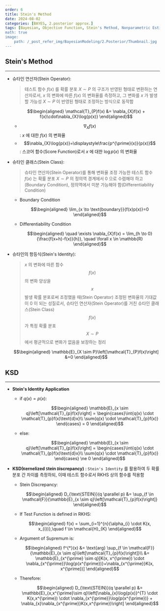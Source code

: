 ```yaml
---
order: 6
title: Stein's Method
date: 2024-08-02
categories: [BAYES, 2.posterior approx.]
tags: [Bayesian, Objective Function, Stein's Method, Nonparametric Estimation]
math: true
image:
    path: /_post_refer_img/BayesianModeling/2.Posterior/Thumbnail.jpg
---
```


## Stein's Method
-----

- 슈타인 연산자(Stein Operator):

    > 테스트 함수 $f(x)$ 를 확률 분포 $X \sim P$ 의 구조가 반영된 형태로 변환하는 연산자로서, $x$ 의 변화에 따른 $f(x)$ 의 변화율를 측정하고, 그 변화를 $x$ 가 발생할 가능성 $X \sim P$ 이 반영된 형태로 조정하는 방식으로 동작함

    $$\begin{aligned}
    \mathcal{T}_{P}f(x)
    &= \nabla_{X}f(x) + f(x)\cdot\nabla_{X}\log{p(x)}
    \end{aligned}$$

    - $$\nabla_{X}f(x)$$ : $x$ 에 대한 $f(x)$ 의 변화율
    - $$\nabla_{X}\log{p(x)}=\displaystyle\frac{p^{\prime}(x)}{p(x)}$$ : 스코어 함수(Score Function)로서 $x$ 에 대한 $\log{p(x)}$ 의 변화율

- 슈타인 클래스(Stein Class):

    > 슈타인 연산자(Stein Operator)를 통해 변화율 조정 가능한 테스트 함수 $f(x)$ 는 확률 분포 $X \sim P$ 의 정의역 경계에서 $0$ 으로 수렴해야 하고(Boundary Condition), 정의역에서 미분 가능해야 함(Differentiability Condition)

    - Boundary Condition

        $$\begin{aligned}
        \lim_{x \to \text{boundary}}{f(x)p(x)}=0
        \end{aligned}$$

    - Differentiability Condition

        $$\begin{aligned}
        \quad \exists \nabla_{X}f(x) = \lim_{h \to 0}{\frac{f(x+h)-f(x)}{h}}, \quad \forall x \in \mathbb{R}
        \end{aligned}$$

- 슈타인의 항등식(Stein's Identity):

    > $x$ 의 변화에 따른 함수 $$f(x)$$ 의 변화 양상을 $$x$$ 발생 확률 분포로써 조정했을 때(Stein Operator) 조정된 변화율의 기대값이 $0$ 이 되는 성질로서, 슈타인 연산자(Stein Operator)를 거친 슈타인 클래스(Stein Class) $$f(x)$$ 가 특정 확률 분포 $$X \sim P$$ 에서 평균적으로 변화가 없음을 보장하는 정리

    $$\begin{aligned}
    \mathbb{E}_{X \sim P}\left[\mathcal{T}_{P}f(x)\right]
    &=0
    \end{aligned}$$

## KSD
-----

- **Stein's Identity Application**

    - if $q(x)=p(x)$:

        $$\begin{aligned}
        \mathbb{E}_{x \sim q}\left[\mathcal{T}_{p}f(x)\right]
        = \begin{cases}\int{q(x) \cdot \mathcal{T}_{p}f(x)\text{d}x}\\
        \sum{q(x) \cdot \mathcal{T}_{p}f(x)}
        \end{cases}
        = 0
        \end{aligned}$$

    - else:

        $$\begin{aligned}
        \mathbb{E}_{x \sim q}\left[\mathcal{T}_{p}f(x)\right]
        = \begin{cases}\int{q(x) \cdot \mathcal{T}_{p}f(x)\text{d}x}\\
        \sum{q(x) \cdot \mathcal{T}_{p}f(x)}
        \end{cases}
        \ne 0
        \end{aligned}$$

- **KSD(`K`ernelized `S`tein `D`iscrepancy)** : `Stein's Identity` 를 활용하여 두 확률 분포 간 차이를 측정하되, 이때 테스트 함수로서 RKHS 상의 함수를 적용함

    - Stein Discrepancy:

        $$\begin{aligned}
        D_{\text{STEIN}}(q \parallel p)
        &= \sup_{f \in \mathcal{F}}{\mathbb{E}_{x \sim q}\left[\mathcal{T}_{p}f(x)\right]}
        \end{aligned}$$

    - If Test Function is defined in RKHS:

        $$\begin{aligned}
        f(x)
        = \sum_{i=1}^{n}{\alpha_{i} \cdot K(x, x_{i})},\quad f \in \mathcal{H}_{K}
        \end{aligned}$$

    - Argument of Supremum is:

        $$\begin{aligned}
        f^{*}(x)
        &= \text{arg} \sup_{f \in \mathcal{F}}{\mathbb{E}_{x \sim q}\left[\mathcal{T}_{p}f(x)\right]}\\
        &= \mathbb{E}_{x^{\prime} \sim q}[K(x, x^{\prime}) \cdot \nabla_{x^{\prime}}\log{p(x^{\prime})}+\nabla_{x^{\prime}}K(x, x^{\prime})]
        \end{aligned}$$

    - Therefore:

        $$\begin{aligned}
        D_{\text{STEIN}}(q \parallel p)
        &= \mathbb{E}_{x,x^{\prime}\sim q}\left[\nabla_{x}\log{p(x)}^{T} \cdot K(x,x^{\prime}) \cdot \nabla_{x^{\prime}}\log{p(x^{\prime})} + \nabla_{x}\nabla_{x^{\prime}}K(x,x^{\prime})\right]
        \end{aligned}$$